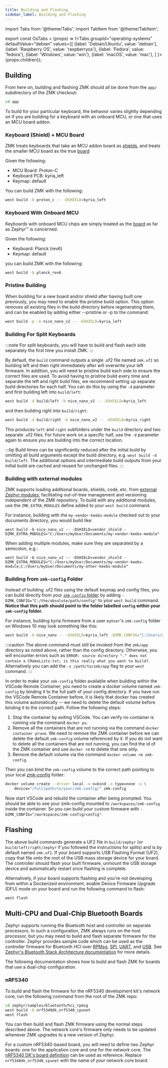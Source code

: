 ```yaml
---
title: Building and Flashing
sidebar_label: Building and Flashing
---
```


import Tabs from '@theme/Tabs';
import TabItem from '@theme/TabItem';

export const OsTabs = (props) => (<Tabs
groupId="operating-systems"
defaultValue="debian"
values={[
{label: 'Debian/Ubuntu', value: 'debian'},
{label: 'Raspberry OS', value: 'raspberryos'},
{label: 'Fedora', value: 'fedora'},
{label: 'Windows', value: 'win'},
{label: 'macOS', value: 'mac'},
]
}>{props.children}</Tabs>);

## Building

From here on, building and flashing ZMK should all be done from the `app/` subdirectory of the ZMK checkout:

```sh
cd app
```

To build for your particular keyboard, the behavior varies slightly depending on if you are building for a keyboard with
an onboard MCU, or one that uses an MCU board addon.

### Keyboard (Shield) + MCU Board

ZMK treats keyboards that take an MCU addon board as [shields](https://docs.zephyrproject.org/2.5.0/guides/porting/shields.html), and treats the smaller MCU board as the true [board](https://docs.zephyrproject.org/2.5.0/guides/porting/board_porting.html)

Given the following:

- MCU Board: Proton-C
- Keyboard PCB: kyria_left
- Keymap: default

You can build ZMK with the following:

```sh
west build -b proton_c -- -DSHIELD=kyria_left
```

### Keyboard With Onboard MCU

Keyboards with onboard MCU chips are simply treated as the [board](https://docs.zephyrproject.org/2.5.0/guides/porting/board_porting.html) as far as Zephyr™ is concerned.

Given the following:

- Keyboard: Planck (rev6)
- Keymap: default

you can build ZMK with the following:

```sh
west build -b planck_rev6
```

### Pristine Building

When building for a new board and/or shield after having built one previously, you may need to enable the pristine build option. This option removes all existing files in the build directory before regenerating them, and can be enabled by adding either --pristine or -p to the command:

```sh
west build -p -b nice_nano_v2 -- -DSHIELD=kyria_left
```

### Building For Split Keyboards

:::note
For split keyboards, you will have to build and flash each side separately the first time you install ZMK.
:::

By default, the `build` command outputs a single .uf2 file named `zmk.uf2` so building left and then right immediately after will overwrite your left firmware. In addition, you will need to pristine build each side to ensure the correct files are used. To avoid having to pristine build every time and separate the left and right build files, we recommend setting up separate build directories for each half. You can do this by using the `-d` parameter and first building left into `build/left`:

```sh
west build -d build/left -b nice_nano_v2 -- -DSHIELD=kyria_left
```

and then building right into `build/right`:

```sh
west build -d build/right -b nice_nano_v2 -- -DSHIELD=kyria_right
```

This produces `left` and `right` subfolders under the `build` directory and two separate .uf2 files. For future work on a specific half, use the `-d` parameter again to ensure you are building into the correct location.

:::tip
Build times can be significantly reduced after the initial build by omitting all build arguments except the build directory, e.g. `west build -d build/left`. The additional options and intermediate build outputs from your initial build are cached and reused for unchanged files.
:::

### Building with external modules

ZMK supports loading additional boards, shields, code, etc. from [external Zephyr modules](https://docs.zephyrproject.org/3.2.0/develop/modules.html), facilitating out-of-tree management and versioning independent of the ZMK repository. To build with any additional modules, use the `ZMK_EXTRA_MODULES` define added to your `west build` command.

For instance, building with the `my-vendor-keebs-module` checked out to your documents directory, you would build like:

```
west build -b nice_nano_v2 -- -DSHIELD=vendor_shield -DZMK_EXTRA_MODULES="C:/Users/myUser/Documents/my-vendor-keebs-module"
```

When adding multiple modules, make sure they are separated by a semicolon, e.g.:

```
west build -b nice_nano_v2 -- -DSHIELD=vendor_shield -DZMK_EXTRA_MODULES="C:/Users/myUser/Documents/my-vendor-keebs-module;C:/Users/myUser/Documents/my-other-keebs-module"
```

### Building from `zmk-config` Folder

Instead of building .uf2 files using the default keymap and config files, you can build directly from your [`zmk-config` folder](../user-setup.md#github-repo) by adding
`-DZMK_CONFIG="C:/the/absolute/path/config"` to your `west build` command. **Notice that this path should point to the folder labelled `config` within your `zmk-config` folder.**

For instance, building kyria firmware from a user `myUser`'s `zmk-config` folder on Windows 10 may look something like this:

```sh
west build -b nice_nano -- -DSHIELD=kyria_left -DZMK_CONFIG="C:/Users/myUser/Documents/Github/zmk-config/config"
```

:::caution
The above command must still be invoked from the `zmk/app` directory as noted above, rather than the config directory. Otherwise, you will encounter errors such as `ERROR: source directory "." does not contain a CMakeLists.txt; is this really what you want to build?`. Alternatively you can add the `-s /path/to/zmk/app` flag to your `west` command.
:::

In order to make your `zmk-config` folder available when building within the VSCode Remote Container, you need to create a docker volume named `zmk-config`
by binding it to the full path of your config directory. If you have run the VSCode Remote Container before, it is likely that docker has created this
volume automatically -- we need to delete the default volume before binding it to the correct path. Follow the following steps:

1. Stop the container by exiting VSCode. You can verify no container is running via the command `docker ps`.
1. Remove all the containers that are not running via the command `docker container prune`. We need to remove the ZMK container before we can delete the default `zmk-config` volume referenced by it. If you do not want to delete all the containers that are not running, you can find the id of the ZMK container and use `docker rm` to delete that one only.
1. Remove the default volume via the command `docker volume rm zmk-config`.

Then you can bind the `zmk-config` volume to the correct path pointing to your local [zmk-config](customization.md) folder:

```sh
docker volume create --driver local -o o=bind -o type=none -o \
    device="/full/path/to/your/zmk-config/" zmk-config
```

Now start VSCode and rebuild the container after being prompted. You should be able to see your zmk-config mounted to `/workspaces/zmk-config` inside the container. So you can build your custom firmware with `-DZMK_CONFIG="/workspaces/zmk-config/config"`.

## Flashing

The above build commands generate a UF2 file in `build/zephyr` (or
`build/left|right/zephyr` if you followed the instructions for splits) and is by
default named `zmk.uf2`. If your board supports USB Flashing Format (UF2), copy
that file onto the root of the USB mass storage device for your board. The
controller should flash your built firmware, unmount the USB storage device and
automatically restart once flashing is complete.

Alternatively, if your board supports flashing and you're not developing from
within a Dockerized environment, enable Device Firmware Upgrade (DFU) mode on
your board and run the following command to flash:

```sh
west flash
```

## Multi-CPU and Dual-Chip Bluetooth Boards

Zephyr supports running the Bluetooth host and controller on separate processors. In such a configuration, ZMK always runs on the host processor, but you may need to build and flash separate firmware for the controller. Zephyr provides sample code which can be used as the controller firmware for Bluetooth HCI over [RPMsg](https://docs.zephyrproject.org/3.2.0/samples/bluetooth/hci_rpmsg/README.html), [SPI](https://docs.zephyrproject.org/3.2.0/samples/bluetooth/hci_spi/README.html), [UART](https://docs.zephyrproject.org/3.2.0/samples/bluetooth/hci_uart/README.html), and [USB](https://docs.zephyrproject.org/3.2.0/samples/bluetooth/hci_usb/README.html). See [Zephyr's Bluetooth Stack Architecture documentation](https://docs.zephyrproject.org/3.2.0/connectivity/bluetooth/bluetooth-arch.html) for more details.

The following documentation shows how to build and flash ZMK for boards that use a dual-chip configuration.

### nRF5340

To build and flash the firmware for the nRF5340 development kit's network core, run the following command from the root of the ZMK repo:

```sh
cd zephyr/samples/bluetooth/hci_rpmsg
west build -b nrf5340dk_nrf5340_cpunet
west flash
```

You can then build and flash ZMK firmware using the normal steps described above. The network core's firmware only needs to be updated whenever ZMK upgrades to a new version of Zephyr.

For a custom nRF5340-based board, you will need to define two Zephyr boards: one for the application core and one for the network core. The [nRF5340 DK's board definition](https://github.com/zephyrproject-rtos/zephyr/tree/main/boards/arm/nrf5340dk_nrf5340) can be used as reference. Replace `nrf5340dk_nrf5340_cpunet` with the name of your network core board.
